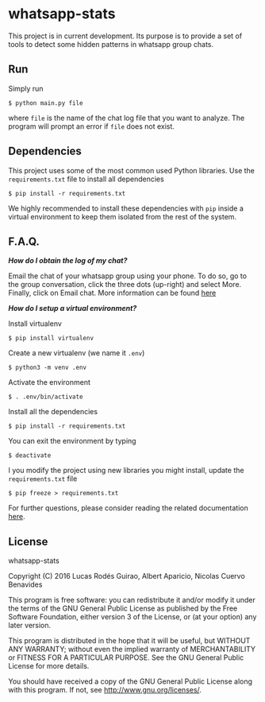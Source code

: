 # whatsapp-stats

This project is in current development. Its purpose is to provide a set of
tools to detect some hidden patterns in whatsapp group chats.

## Run

Simply run

`$ python main.py file`

where `file` is the name of the chat log file that you want to analyze. The program will prompt an error if `file` does not exist.

## Dependencies

This project uses some of the most common used Python libraries. Use the `requirements.txt` file to install all dependencies

`$ pip install -r requirements.txt`

We highly recommended to install these dependencies with `pip` inside a virtual environment to keep them isolated from the rest of the system.


## F.A.Q.

**_How do I obtain the log of my chat?_**

Email the chat of your whatsapp group using your phone. To do so, go to the
group conversation, click the three dots (up-right) and select More. Finally,
click on Email chat. More information can be found [here](https://www.whatsapp.com/faq/en/s60/21055276)


**_How do I setup a virtual environment?_**

Install virtualenv

`$ pip install virtualenv`

Create a new virtualenv (we name it `.env`)

`$ python3 -m venv .env`

Activate the environment

`$ . .env/bin/activate`

Install all the dependencies

`$ pip install -r requirements.txt`

You can exit the environment by typing

`$ deactivate`

I you modify the project using new libraries you might install, update the `requirements.txt` file

`$ pip freeze > requirements.txt`

For further questions, please consider reading the related documentation [here](http://docs.python-guide.org/en/latest/dev/virtualenvs/).


## License

whatsapp-stats

Copyright (C) 2016  Lucas Rodés Guirao, Albert Aparicio, Nicolas Cuervo Benavides

This program is free software: you can redistribute it and/or modify
it under the terms of the GNU General Public License as published by
the Free Software Foundation, either version 3 of the License, or
(at your option) any later version.

This program is distributed in the hope that it will be useful,
but WITHOUT ANY WARRANTY; without even the implied warranty of
MERCHANTABILITY or FITNESS FOR A PARTICULAR PURPOSE.  See the
GNU General Public License for more details.

You should have received a copy of the GNU General Public License
along with this program.  If not, see <http://www.gnu.org/licenses/>.

